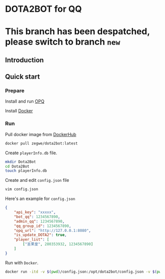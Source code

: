 # DOTA2BOT for QQ

# This branch has been despatched, please switch to branch `new`

## Introduction

## Quick start

### Prepare

Install and run [OPQ](https://github.com/OPQBOT/OPQ)

Install [Docker](https://docs.docker.com/engine/install/)

### Run
Pull docker image from [DockerHub](https://hub.docker.com/r/zegwe/dota2bot)
```bash
docker pull zegwe/dota2bot:latest
```

Create `playerInfo.db` file.
```bash
mkdir Dota2Bot
cd Dota2Bot
touch playerInfo.db
```

Create and edit `config.json` file
```bash
vim config.json
```
Here's an example for `config.json`
```json
{
	"api_key": "xxxxx",
	"bot_qq": 1234567890,
	"admin_qq": 1234567890,
	"qq_group_id": 1234567890,
	"opq_url": "http://127.0.0.1:8080",
	"is_update_DOTA2": true,
	"player_list": [
		["圣果皇", 280353932, 1234567890]
	] 
}
```

Run with `Docker`.
```bash
docker run -itd -v $(pwd)/config.json:/opt/dota2bot/config.json -v $(pwd)/playerInfo.db:/opt/dota2bot/playerInfo.db --name dota2bot zegwe/dota2bot:latest
```
